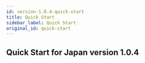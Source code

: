 ```yaml
---
id: version-1.0.4-quick-start
title: Quick Start
sidebar_label: Quick Start
original_id: quick-start
---
```


## Quick Start for Japan version 1.0.4
